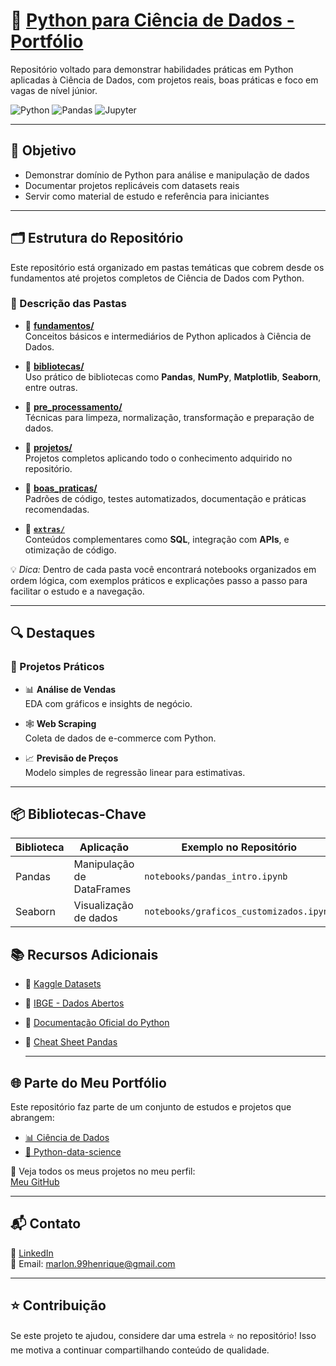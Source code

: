 # 🐍 [Python para Ciência de Dados - Portfólio](https://github.com/Marlon99henrique/python-data-science/tree/main)

Repositório voltado para demonstrar habilidades práticas em Python aplicadas à Ciência de Dados, com projetos reais, boas práticas e foco em vagas de nível júnior.  

![Python](https://img.shields.io/badge/Python-3.10%2B-blue)
![Pandas](https://img.shields.io/badge/Pandas-2.0%2B-orange)
![Jupyter](https://img.shields.io/badge/Jupyter-Notebook-yellow)

---

## 📌 Objetivo

- Demonstrar domínio de Python para análise e manipulação de dados  
- Documentar projetos replicáveis com datasets reais  
- Servir como material de estudo e referência para iniciantes  

---

## 🗂 Estrutura do Repositório

Este repositório está organizado em pastas temáticas que cobrem desde os fundamentos até projetos completos de Ciência de Dados com Python.

### 📌 Descrição das Pastas

- 📘 [**fundamentos/**](https://github.com/Marlon99henrique/python-data-science/tree/main/01_fundamentos)  
  Conceitos básicos e intermediários de Python aplicados à Ciência de Dados.

- 🧰 [**bibliotecas/**](https://github.com/Marlon99henrique/python-data-science/tree/main/02_bibliotecas)  
  Uso prático de bibliotecas como **Pandas**, **NumPy**, **Matplotlib**, **Seaborn**, entre outras.

- 🧼 [**pre_processamento/**](https://github.com/Marlon99henrique/python-data-science/tree/main/03_pre_processamento)  
  Técnicas para limpeza, normalização, transformação e preparação de dados.

- 🚀 [**projetos/**](https://github.com/Marlon99henrique/python-data-science/tree/main/04_projetos)  
  Projetos completos aplicando todo o conhecimento adquirido no repositório.

- 🧪 [**boas_praticas/**](https://github.com/Marlon99henrique/python-data-science/tree/main/05_boas_praticas)  
  Padrões de código, testes automatizados, documentação e práticas recomendadas.

- 🧩 [**`extras/`**](https://github.com/Marlon99henrique/python-data-science/tree/main/06_extras)  
  Conteúdos complementares como **SQL**, integração com **APIs**, e otimização de código.


💡 *Dica:* Dentro de cada pasta você encontrará notebooks organizados em ordem lógica, com exemplos práticos e explicações passo a passo para facilitar o estudo e a navegação.


---


## 🔍 Destaques

### 💼 Projetos Práticos

- 📊 **Análise de Vendas**  
  EDA com gráficos e insights de negócio.

- 🕸️ **Web Scraping**  
  Coleta de dados de e-commerce com Python.

- 📈 **Previsão de Preços**  
  Modelo simples de regressão linear para estimativas.
---

## 📦 Bibliotecas-Chave

| Biblioteca | Aplicação                   | Exemplo no Repositório         |
|------------|-----------------------------|--------------------------------|
| Pandas     | Manipulação de DataFrames   | `notebooks/pandas_intro.ipynb` |
| Seaborn    | Visualização de dados       | `notebooks/graficos_customizados.ipynb` |
## 📚 Recursos Adicionais

- 🔗 [Kaggle Datasets](https://www.kaggle.com/datasets)  
- 🔗 [IBGE - Dados Abertos](https://www.ibge.gov.br/estatisticas/downloads-estatisticas.html)  
- 🔗 [Documentação Oficial do Python](https://docs.python.org/3/)  
- 🔗 [Cheat Sheet Pandas](https://pandas.pydata.org/Pandas_Cheat_Sheet.pdf)

  ---

## 🌐 Parte do Meu Portfólio

Este repositório faz parte de um conjunto de estudos e projetos que abrangem:

- [📊 Ciência de Dados](https://github.com/Marlon99henrique/portfolio-ciencia-de-dados.git)  
- [🐍 Python-data-science](https://github.com/Marlon99henrique/python-data-science.git)  

🔗 Veja todos os meus projetos no meu perfil:  
[Meu GitHub](https://github.com/Marlon99henrique)

---

## 📬 Contato

💼 [LinkedIn](https://www.linkedin.com/in/marlon-henrique-abdon-silva-8704a8217/)  
📧 Email: marlon.99henrique@gmail.com

---

## ⭐️ Contribuição

Se este projeto te ajudou, considere dar uma estrela ⭐ no repositório! Isso me motiva a continuar compartilhando conteúdo de qualidade.


